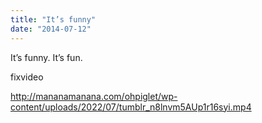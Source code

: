 ```yaml
---
title: "It’s funny"
date: "2014-07-12"
---
```


It’s funny. It’s fun.

fixvideo

http://mananamanana.com/ohpiglet/wp-content/uploads/2022/07/tumblr_n8lnvm5AUp1r16syi.mp4
